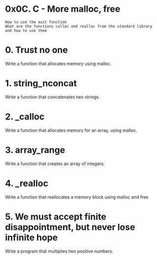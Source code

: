 # 0x0C. C - More malloc, free
    How to use the exit function
    What are the functions calloc and realloc from the standard library and how to use them

# 0. Trust no one
Write a function that allocates memory using malloc.

# 1. string_nconcat
Write a function that concatenates two strings.

# 2. _calloc
Write a function that allocates memory for an array, using malloc.

# 3. array_range
Write a function that creates an array of integers.

# 4. _realloc
Write a function that reallocates a memory block using malloc and free

# 5. We must accept finite disappointment, but never lose infinite hope
Write a program that multiplies two positive numbers.
